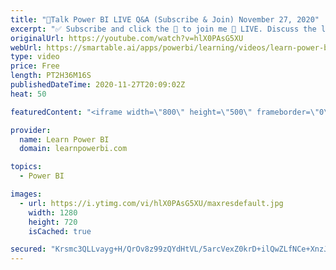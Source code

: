 ```yaml
---
title: "🔴Talk Power BI LIVE Q&A (Subscribe & Join) November 27, 2020"
excerpt: "✅ Subscribe and click the 🔔 to join me 🔴 LIVE. Discuss the latest in Power BI and ask any Power BI question. 👉 To Learn More & Submit Your Questions Go To https://www.LearnPowerBI.com/talk 👉 Join the LearnPowerBI Family to Dial-In Using the 📞 Phone Line: https://www.LearnPowerBI.com/training  Hello,"
originalUrl: https://youtube.com/watch?v=hlX0PAsG5XU
webUrl: https://smartable.ai/apps/powerbi/learning/videos/learn-power-bi-talk-power-bi-live-qa-subscribe-join-november-27-2020/
type: video
price: Free
length: PT2H36M16S
publishedDateTime: 2020-11-27T20:09:02Z
heat: 50

featuredContent: "<iframe width=\"800\" height=\"500\" frameborder=\"0\" src=\"https://www.youtube.com/embed/hlX0PAsG5XU\" allow=\"accelerometer; autoplay; encrypted-media; gyroscope; picture-in-picture\" allowfullscreen></iframe>"

provider:
  name: Learn Power BI
  domain: learnpowerbi.com

topics:
  - Power BI

images:
  - url: https://i.ytimg.com/vi/hlX0PAsG5XU/maxresdefault.jpg
    width: 1280
    height: 720
    isCached: true

secured: "Krsmc3QLLvayg+H/QrOv8z99zQYdHtVL/5arcVexZ0krD+ilQwZLfNCe+XnzJeu2YS0fa7zfG0ZM2lZcM14NHYQBJfFgymWBPVhYasYUOYvx3CvBLUVyrLQ6OA7b6YVBuTSaPYQX5bcWHGnJ6R3gQj3YGoDoYH3gvRM7xwZKybaMDUi3MudVeVPooM0e0nxfmTm4pcC/NOHOhirb92VqK/3pO1ZGd7uiv5d5DXHOcxDE9AX/cZDrMcKlG4+e8mj/rJQ6hZoLPK3Xed1+D1AzdfICVYXl3h72XjvYxXBjFgEBlhuLTd+neZXXgFt+EE1bch2NBlzn2yfDVQQ4fCGvzosDTZuNNOprXYwKsQX/tDl/M5OEeW2vmLb3h3KebUVbT7ApkxEuoOG4YBCZnZ1FErSFGHGc+s14V+H/OH9CAio=;YqPGpDP8g72tQ7JFur4Qrw=="
---
```


